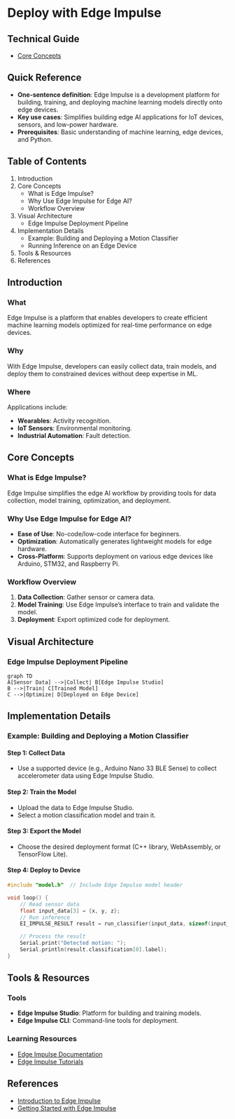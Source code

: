 # Deploy with Edge Impulse  

## Technical Guide
- [Core Concepts](../../../concepts/frameworks/edge-impulse)

## Quick Reference  
- **One-sentence definition**: Edge Impulse is a development platform for building, training, and deploying machine learning models directly onto edge devices.  
- **Key use cases**: Simplifies building edge AI applications for IoT devices, sensors, and low-power hardware.  
- **Prerequisites**: Basic understanding of machine learning, edge devices, and Python.  

## Table of Contents  
1. Introduction  
2. Core Concepts  
   - What is Edge Impulse?  
   - Why Use Edge Impulse for Edge AI?  
   - Workflow Overview  
3. Visual Architecture  
   - Edge Impulse Deployment Pipeline  
4. Implementation Details  
   - Example: Building and Deploying a Motion Classifier  
   - Running Inference on an Edge Device  
5. Tools & Resources  
6. References  

## Introduction  
### What  
Edge Impulse is a platform that enables developers to create efficient machine learning models optimized for real-time performance on edge devices.  

### Why  
With Edge Impulse, developers can easily collect data, train models, and deploy them to constrained devices without deep expertise in ML.  

### Where  
Applications include:  
- **Wearables**: Activity recognition.  
- **IoT Sensors**: Environmental monitoring.  
- **Industrial Automation**: Fault detection.  

## Core Concepts  
### What is Edge Impulse?  
Edge Impulse simplifies the edge AI workflow by providing tools for data collection, model training, optimization, and deployment.  

### Why Use Edge Impulse for Edge AI?  
- **Ease of Use**: No-code/low-code interface for beginners.  
- **Optimization**: Automatically generates lightweight models for edge hardware.  
- **Cross-Platform**: Supports deployment on various edge devices like Arduino, STM32, and Raspberry Pi.  

### Workflow Overview  
1. **Data Collection**: Gather sensor or camera data.  
2. **Model Training**: Use Edge Impulse’s interface to train and validate the model.  
3. **Deployment**: Export optimized code for deployment.  

## Visual Architecture  
### Edge Impulse Deployment Pipeline  
```mermaid
graph TD
A[Sensor Data] -->|Collect| B[Edge Impulse Studio]
B -->|Train| C[Trained Model]
C -->|Optimize| D[Deployed on Edge Device]
```

## Implementation Details  
### Example: Building and Deploying a Motion Classifier  

#### Step 1: Collect Data  
- Use a supported device (e.g., Arduino Nano 33 BLE Sense) to collect accelerometer data using Edge Impulse Studio.  

#### Step 2: Train the Model  
- Upload the data to Edge Impulse Studio.  
- Select a motion classification model and train it.  

#### Step 3: Export the Model  
- Choose the desired deployment format (C++ library, WebAssembly, or TensorFlow Lite).  

#### Step 4: Deploy to Device  
```cpp
#include "model.h"  // Include Edge Impulse model header

void loop() {
    // Read sensor data
    float input_data[3] = {x, y, z};
    // Run inference
    EI_IMPULSE_RESULT result = run_classifier(input_data, sizeof(input_data));

    // Process the result
    Serial.print("Detected motion: ");
    Serial.println(result.classification[0].label);
}
```

## Tools & Resources  
### Tools  
- **Edge Impulse Studio**: Platform for building and training models.  
- **Edge Impulse CLI**: Command-line tools for deployment.  

### Learning Resources  
- [Edge Impulse Documentation](https://docs.edgeimpulse.com)  
- [Edge Impulse Tutorials](https://www.edgeimpulse.com/tutorials)  

## References  
- [Introduction to Edge Impulse](https://docs.edgeimpulse.com/docs/introduction)  
- [Getting Started with Edge Impulse](https://docs.edgeimpulse.com/docs/getting-started)  
